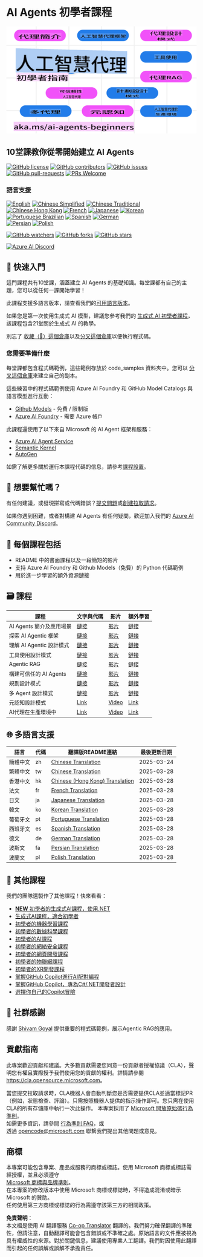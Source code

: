 <!--
CO_OP_TRANSLATOR_METADATA:
{
  "original_hash": "26d55c61f327f41dedaac7819c13dc06",
  "translation_date": "2025-03-28T14:03:52+00:00",
  "source_file": "README.md",
  "language_code": "tw"
}
-->
# AI Agents 初學者課程

![生成式 AI 初學者課程](../../translated_images/repo-thumbnail.fdd5f487bb7274d4a08459d76907ec4914de268c99637e9af082b1d3eb0730e2.tw.png)

## 10堂課教你從零開始建立 AI Agents

[![GitHub license](https://img.shields.io/github/license/microsoft/ai-agents-for-beginners.svg)](https://github.com/microsoft/ai-agents-for-beginners/blob/master/LICENSE?WT.mc_id=academic-105485-koreyst)
[![GitHub contributors](https://img.shields.io/github/contributors/microsoft/ai-agents-for-beginners.svg)](https://GitHub.com/microsoft/ai-agents-for-beginners/graphs/contributors/?WT.mc_id=academic-105485-koreyst)
[![GitHub issues](https://img.shields.io/github/issues/microsoft/ai-agents-for-beginners.svg)](https://GitHub.com/microsoft/ai-agents-for-beginners/issues/?WT.mc_id=academic-105485-koreyst)
[![GitHub pull-requests](https://img.shields.io/github/issues-pr/microsoft/ai-agents-for-beginners.svg)](https://GitHub.com/microsoft/ai-agents-for-beginners/pulls/?WT.mc_id=academic-105485-koreyst)
[![PRs Welcome](https://img.shields.io/badge/PRs-welcome-brightgreen.svg?style=flat-square)](http://makeapullrequest.com?WT.mc_id=academic-105485-koreyst)

### 語言支援
[![English](https://img.shields.io/badge/English-brightgreen.svg?style=flat-square)](README.md)
[![Chinese Simplified](https://img.shields.io/badge/Chinese_Simplified-brightgreen.svg?style=flat-square)](../zh/README.md)
[![Chinese Traditional](https://img.shields.io/badge/Chinese_Traditional-brightgreen.svg?style=flat-square)](./README.md)     
[![Chinese Hong Kong](https://img.shields.io/badge/Chinese_Hong_Kong-brightgreen.svg?style=flat-square)](../hk/README.md) 
[![French](https://img.shields.io/badge/French-brightgreen.svg?style=flat-square)](../fr/README.md)
[![Japanese](https://img.shields.io/badge/Japanese-brightgreen.svg?style=flat-square)](../ja/README.md) 
[![Korean](https://img.shields.io/badge/Korean-brightgreen.svg?style=flat-square)](../ko/README.md)
[![Portuguese Brazilian](https://img.shields.io/badge/Portuguese_Brazilian-brightgreen.svg?style=flat-square)](../pt/README.md)
[![Spanish](https://img.shields.io/badge/Spanish-brightgreen.svg?style=flat-square)](../es/README.md)
[![German](https://img.shields.io/badge/German-brightgreen.svg?style=flat-square)](../de/README.md)  
[![Persian](https://img.shields.io/badge/Persian-brightgreen.svg?style=flat-square)](../fa/README.md) 
[![Polish](https://img.shields.io/badge/Polish-brightgreen.svg?style=flat-square)](../pl/README.md) 

[![GitHub watchers](https://img.shields.io/github/watchers/microsoft/ai-agents-for-beginners.svg?style=social&label=Watch)](https://GitHub.com/microsoft/ai-agents-for-beginners/watchers/?WT.mc_id=academic-105485-koreyst)
[![GitHub forks](https://img.shields.io/github/forks/microsoft/ai-agents-for-beginners.svg?style=social&label=Fork)](https://GitHub.com/microsoft/ai-agents-for-beginners/network/?WT.mc_id=academic-105485-koreyst)
[![GitHub stars](https://img.shields.io/github/stars/microsoft/ai-agents-for-beginners.svg?style=social&label=Star)](https://GitHub.com/microsoft/ai-agents-for-beginners/stargazers/?WT.mc_id=academic-105485-koreyst)

[![Azure AI Discord](https://dcbadge.limes.pink/api/server/kzRShWzttr)](https://discord.gg/kzRShWzttr)

## 🌱 快速入門

這門課程共有10堂課，涵蓋建立 AI Agents 的基礎知識。每堂課都有自己的主題，您可以從任何一課開始學習！

此課程支援多語言版本，請查看我們的[可用語言版本](../..)。

如果您是第一次使用生成式 AI 模型，建議您參考我們的 [生成式 AI 初學者課程](https://aka.ms/genai-beginners)，該課程包含21堂關於生成式 AI 的教學。

別忘了 [收藏（🌟）這個倉庫](https://docs.github.com/en/get-started/exploring-projects-on-github/saving-repositories-with-stars?WT.mc_id=academic-105485-koreyst)以及[分叉這個倉庫](https://github.com/microsoft/ai-agents-for-beginners/fork)以便執行程式碼。

### 您需要準備什麼

每堂課都包含程式碼範例，這些範例存放於 code_samples 資料夾中。您可以 [分叉這個倉庫](https://github.com/microsoft/ai-agents-for-beginners/fork)來建立自己的副本。

這些練習中的程式碼範例使用 Azure AI Foundry 和 GitHub Model Catalogs 與語言模型進行互動：

- [Github Models](https://aka.ms/ai-agents-beginners/github-models) - 免費 / 限制版
- [Azure AI Foundry](https://aka.ms/ai-agents-beginners/ai-foundry) - 需要 Azure 帳戶

此課程還使用了以下來自 Microsoft 的 AI Agent 框架和服務：

- [Azure AI Agent Service](https://aka.ms/ai-agents-beginners/ai-agent-service)
- [Semantic Kernel](https://aka.ms/ai-agents-beginners/semantic-kernel)  
- [AutoGen](https://aka.ms/ai-agents/autogen)  

如需了解更多關於運行本課程代碼的信息，請參考[課程設置](./00-course-setup/README.md)。  

## 🙏 想要幫忙嗎？  

有任何建議，或發現拼寫或代碼錯誤？[提交問題](https://github.com/microsoft/ai-agents-for-beginners/issues?WT.mc_id=academic-105485-koreyst)或[創建拉取請求](https://github.com/microsoft/ai-agents-for-beginners/pulls?WT.mc_id=academic-105485-koreyst)。  

如果你遇到困難，或者對構建 AI Agents 有任何疑問，歡迎加入我們的 [Azure AI Community Discord](https://discord.gg/kzRShWzttr)。  

## 📂 每個課程包括  

- README 中的書面課程以及一段簡短的影片  
- 支持 Azure AI Foundry 和 Github Models（免費）的 Python 代碼範例  
- 用於進一步學習的額外資源鏈接  

## 🗃️ 課程  

| **課程**                                | **文字與代碼**                                    | **影片**                                                   | **額外學習**                                                                        |
|-----------------------------------------|---------------------------------------------------|------------------------------------------------------------|-------------------------------------------------------------------------------------|
| AI Agents 簡介及應用場景                | [鏈接](./01-intro-to-ai-agents/README.md)         | [影片](https://youtu.be/3zgm60bXmQk?si=z8QygFvYQv-9WtO1)   | [鏈接](https://aka.ms/ai-agents-beginners/collection?WT.mc_id=academic-105485-koreyst) |
| 探索 AI Agentic 框架                    | [鏈接](./02-explore-agentic-frameworks/README.md) | [影片](https://youtu.be/ODwF-EZo_O8?si=Vawth4hzVaHv-u0H)   | [鏈接](https://aka.ms/ai-agents-beginners/collection?WT.mc_id=academic-105485-koreyst) |
| 理解 AI Agentic 設計模式                | [鏈接](./03-agentic-design-patterns/README.md)    | [影片](https://youtu.be/m9lM8qqoOEA?si=BIzHwzstTPL8o9GF)   | [鏈接](https://aka.ms/ai-agents-beginners/collection?WT.mc_id=academic-105485-koreyst) |
| 工具使用設計模式                        | [鏈接](./04-tool-use/README.md)                   | [影片](https://youtu.be/vieRiPRx-gI?si=2z6O2Xu2cu_Jz46N)   | [鏈接](https://aka.ms/ai-agents-beginners/collection?WT.mc_id=academic-105485-koreyst) |
| Agentic RAG                             | [鏈接](./05-agentic-rag/README.md)                | [影片](https://youtu.be/WcjAARvdL7I?si=gKPWsQpKiIlDH9A3)   | [鏈接](https://aka.ms/ai-agents-beginners/collection?WT.mc_id=academic-105485-koreyst) |
| 構建可信任的 AI Agents                  | [鏈接](./06-building-trustworthy-agents/README.md)| [影片](https://youtu.be/iZKkMEGBCUQ?si=jZjpiMnGFOE9L8OK)   | [鏈接](https://aka.ms/ai-agents-beginners/collection?WT.mc_id=academic-105485-koreyst) |
| 規劃設計模式                            | [鏈接](./07-planning-design/README.md)            | [影片](https://youtu.be/kPfJ2BrBCMY?si=6SC_iv_E5-mzucnC)   | [鏈接](https://aka.ms/ai-agents-beginners/collection?WT.mc_id=academic-105485-koreyst) |
| 多 Agent 設計模式                       | [鏈接](./08-multi-agent/README.md)                | [影片](https://youtu.be/V6HpE9hZEx0?si=rMgDhEu7wXo2uo6g)   | [鏈接](https://aka.ms/ai-agents-beginners/collection?WT.mc_id=academic-105485-koreyst) |  
| 元認知設計模式                     | [Link](./09-metacognition/README.md)               | [Video](https://youtu.be/His9R6gw6Ec?si=8gck6vvdSNCt6OcF)  | [Link](https://aka.ms/ai-agents-beginners/collection?WT.mc_id=academic-105485-koreyst) |
| AI代理在生產環境中                 | [Link](./10-ai-agents-production/README.md)        | [Video](https://youtu.be/l4TP6IyJxmQ?si=31dnhexRo6yLRJDl)  | [Link](https://aka.ms/ai-agents-beginners/collection?WT.mc_id=academic-105485-koreyst) |

## 🌐 多語言支援

| 語言                | 代碼 | 翻譯版README連結                                    | 最後更新日期   |
|---------------------|------|-----------------------------------------------------|----------------|
| 簡體中文            | zh   | [Chinese Translation](../zh/README.md)  | 2025-03-24     |
| 繁體中文            | tw   | [Chinese Translation](./README.md)  | 2025-03-28     |
| 香港中文            | hk   | [Chinese (Hong Kong) Translation](../hk/README.md) | 2025-03-28     |
| 法文                | fr   | [French Translation](../fr/README.md)   | 2025-03-28     |
| 日文                | ja   | [Japanese Translation](../ja/README.md) | 2025-03-28     |
| 韓文                | ko   | [Korean Translation](../ko/README.md)   | 2025-03-28     |
| 葡萄牙文            | pt   | [Portuguese Translation](../pt/README.md)| 2025-03-28     |
| 西班牙文            | es   | [Spanish Translation](../es/README.md)  | 2025-03-28     |
| 德文                | de   | [German Translation](../de/README.md)   | 2025-03-28     |
| 波斯文              | fa   | [Persian Translation](../fa/README.md)  | 2025-03-28     |
| 波蘭文              | pl   | [Polish Translation](../pl/README.md)   | 2025-03-28     |

## 🎒 其他課程

我們的團隊還製作了其他課程！快來看看：

- [**NEW** 初學者的生成式AI課程，使用.NET](https://github.com/microsoft/Generative-AI-for-beginners-dotnet?WT.mc_id=academic-105485-koreyst)
- [生成式AI課程，適合初學者](https://github.com/microsoft/generative-ai-for-beginners?WT.mc_id=academic-105485-koreyst)
- [初學者的機器學習課程](https://aka.ms/ml-beginners?WT.mc_id=academic-105485-koreyst)
- [初學者的數據科學課程](https://aka.ms/datascience-beginners?WT.mc_id=academic-105485-koreyst)
- [初學者的AI課程](https://aka.ms/ai-beginners?WT.mc_id=academic-105485-koreyst)
- [初學者的網絡安全課程](https://github.com/microsoft/Security-101??WT.mc_id=academic-96948-sayoung)
- [初學者的網頁開發課程](https://aka.ms/webdev-beginners?WT.mc_id=academic-105485-koreyst)
- [初學者的物聯網課程](https://aka.ms/iot-beginners?WT.mc_id=academic-105485-koreyst)
- [初學者的XR開發課程](https://github.com/microsoft/xr-development-for-beginners?WT.mc_id=academic-105485-koreyst)
- [掌握GitHub Copilot進行AI配對編程](https://aka.ms/GitHubCopilotAI?WT.mc_id=academic-105485-koreyst)
- [掌握GitHub Copilot，專為C#/.NET開發者設計](https://github.com/microsoft/mastering-github-copilot-for-dotnet-csharp-developers?WT.mc_id=academic-105485-koreyst)
- [選擇你自己的Copilot冒險](https://github.com/microsoft/CopilotAdventures?WT.mc_id=academic-105485-koreyst)

## 🌟 社群感謝

感謝 [Shivam Goyal](https://www.linkedin.com/in/shivam2003/) 提供重要的程式碼範例，展示Agentic RAG的應用。

## 貢獻指南

此專案歡迎貢獻和建議。大多數貢獻需要您同意一份貢獻者授權協議（CLA），聲明您有權且實際授予我們使用您的貢獻的權利。詳情請參閱 <https://cla.opensource.microsoft.com>。

當您提交拉取請求時，CLA機器人會自動判斷您是否需要提供CLA並適當標記PR（例如，狀態檢查、評論）。只需按照機器人提供的指示操作即可。您只需在使用CLA的所有存儲庫中執行一次此操作。
本專案採用了 [Microsoft 開放原始碼行為準則](https://opensource.microsoft.com/codeofconduct/)。  
如需更多資訊，請參閱 [行為準則 FAQ](https://opensource.microsoft.com/codeofconduct/faq/)，或  
透過 [opencode@microsoft.com](mailto:opencode@microsoft.com) 聯繫我們提出其他問題或意見。

## 商標

本專案可能包含專案、產品或服務的商標或標誌。使用 Microsoft 商標或標誌需經授權，並且必須遵守  
[Microsoft 商標與品牌準則](https://www.microsoft.com/legal/intellectualproperty/trademarks/usage/general)。  
在本專案的修改版本中使用 Microsoft 商標或標誌時，不得造成混淆或暗示 Microsoft 的贊助。  
任何使用第三方商標或標誌的行為需遵守該第三方的相關政策。

**免責聲明**：  
本文檔是使用 AI 翻譯服務 [Co-op Translator](https://github.com/Azure/co-op-translator) 翻譯的。我們努力確保翻譯的準確性，但請注意，自動翻譯可能會包含錯誤或不準確之處。原始語言的文件應被視為具有權威性的來源。對於關鍵信息，建議使用專業人工翻譯。我們對因使用此翻譯而引起的任何誤解或誤解不承擔責任。